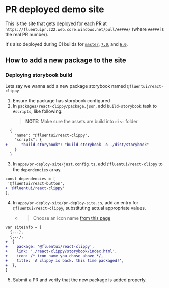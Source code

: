 # PR deployed demo site

This is the site that gets deployed for each PR at `https://fluentuipr.z22.web.core.windows.net/pull/#####/` (where `#####` is the real PR number).

It's also deployed during CI builds for [`master`](https://fluentuipr.z22.web.core.windows.net/heads/master/), [`7.0`](https://fluentuipr.z22.web.core.windows.net/heads/7.0/), and [`6.0`](https://fluentuipr.z22.web.core.windows.net/heads/6.0/).

## How to add a new package to the site

### Deploying storybook build

Lets say we wanna add a new package storybook named `@fluentui/react-clippy`

1. Ensure the package has storybook configured
2. In `packages/react-clippy/package.json`, add `build-storybook` task to `#scripts`, like following:
   > **NOTE:** Make sure the assets are build into `dist` folder

```diff
  {
    "name": "@fluentui/react-clippy",
    "scripts": {
+      "build-storybook": "build-storybook -o ./dist/storybook"
    }
  }
```

3. In `apps/pr-deploy-site/just.config.ts`, add `@fluentui/react-clippy` to the `dependencies` array.

```diff
const dependencies = [
 '@fluentui/react-button',
+ '@fluentui/react-clippy'
];
```

4. In `apps/pr-deploy-site/pr-deploy-site.js`, add an entry for `@fluentui/react-clippy`, substituting actual appropriate values.
   - > Choose an icon name [from this page](https://developer.microsoft.com/en-us/fluentui#/styles/web/icons#available-icons)

```diff
var siteInfo = [
  {...},
  {...},
+  {
+    package: '@fluentui/react-clippy',
+    link: './react-clippy/storybook/index.html',
+    icon: /* icon name you chose above */,
+    title: 'A clippy is back. this time packaged!',
+  },
]
```

5. Submit a PR and verify that the new package is added properly.
